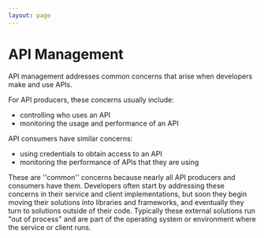 ```yaml
---
layout: page
---
```

# API Management

API management addresses common concerns that arise when developers make and use APIs.

For API producers, these concerns usually include:
* controlling who uses an API
* monitoring the usage and performance of an API

API consumers have similar concerns:
* using credentials to obtain access to an API
* monitoring the performance of APIs that they are using

These are ''common'' concerns because nearly all API producers and consumers have them. Developers often start by addressing these concerns in their service and client implementations, but soon they begin moving their solutions into libraries and frameworks, and eventually they turn to solutions outside of their code. Typically these external solutions run "out of process" and are part of the operating system or environment where the service or client runs.